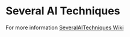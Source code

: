 # Several AI Techniques
For more information [SeveralAITechniques Wiki](https://github.com/ViniciusFA/SeveralAITechniques/wiki)

